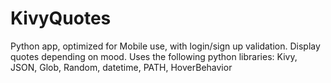 # KivyQuotes
Python app, optimized for Mobile use, with login/sign up validation. Display quotes depending on mood.
Uses the following python libraries: Kivy, JSON, Glob, Random, datetime, PATH, HoverBehavior

